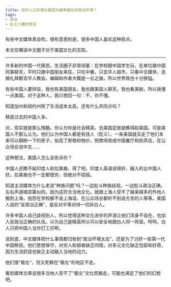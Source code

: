 ```yaml
---
title: 加州人口负增长是因为越来越左的政治环境？
tags:
- 政治
- 乱七八糟的想法
---
```


有些中文媒体真会吹。很有意思的是，很多中国人喜欢这种观点。

本文仅嘲讽中文圈子对于美国文化的无知。
<!--more-->

---

许多新的中国一代移民，生活圈子非常闭塞：在学校跟中国学生玩，在单位跟中国同事聊天，平时只跟中国朋友来往，只吃中餐，只去华人超市，只看中文媒体，连做礼拜都去华人教会。编辑和作者大概是一丘之貉，所以世界观也十分狭隘。

有些中国人要辩驳，我也有美国朋友，我也跟美国人聊天，我也看美剧，所以我懂一点美国。对于这种人，我只想回一句：不，你不懂。

知道加州和纽约州除了生活成本太高，还有什么共同点吗？

移民过去的中国人多。

对，现实就是那么残酷。你认为你是社会精英，去美国定居是瞧得起美国。可是美国人不那么认为。他们认为中国人都是有钱人（贬义），一来美国就买走了他们本来可以期盼一下的房子，抬高了房租和物价，把商场改成中国餐厅和奶茶店，在公众场合说中文……

这种想法，美国人怎么会告诉你？

中国人还瞧不起印度人和拉美裔。得了吧。印度人英语说得好，融入的比中国人好。拉美裔也不一定都很穷，但绝对不招摇。

知道主流媒体为什么老说“种族问题”吗？一边批斗种族歧视，一边批斗政治正确，左右声道唱双簧似的。因为这符合当地文化。就跟上海人受不了越来越多的外地人搬到上海，抱怨在学校都不说上海话、在公众场合都听不到说方言的人等等。美国人说的“反政治正确”，是反对平等对待一切非白人。

许多中国人自己歧视别人，所以觉得这种文化进步的声浪让他们浑身不自在，也加入反政治正确的队伍。以为自己是精英所以可以安全地跟白人同一阵营。呵呵。白人只把中国人当作打工仔啊。

说到底，中文媒体把什么事情都归咎到“政治环境太左”，还是为了讨好一些第一代中国移民。他们思想保守，对穷人和弱者缺乏同情，对多元文化缺乏包容和好奇，因为生活舒适也缺乏主动融入当地的动力。

他们恨“极左”，但又死赖在“极左”的地区不走。

看到媒体文章说很多当地人受不了“极左”文化而搬走，可能也满足了他们的幻想吧。